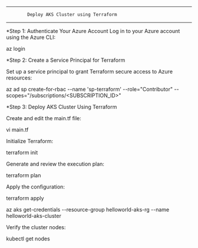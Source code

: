 ----------------------------------------------------------------------------------------------------
			Deploy AKS Cluster using Terraform
----------------------------------------------------------------------------------------------------

*Step 1: Authenticate Your Azure Account
Log in to your Azure account using the Azure CLI:

az login

*Step 2: Create a Service Principal for Terraform

Set up a service principal to grant Terraform secure access to Azure resources:

az ad sp create-for-rbac --name 'sp-terraform' --role="Contributor" --scopes="/subscriptions/<SUBSCRIPTION_ID>"

*Step 3: Deploy AKS Cluster Using Terraform

Create and edit the main.tf file:

vi main.tf

Initialize Terraform:

terraform init

Generate and review the execution plan:

terraform plan

Apply the configuration:

terraform apply

az aks get-credentials --resource-group helloworld-aks-rg --name helloworld-aks-cluster

Verify the cluster nodes:

kubectl get nodes














